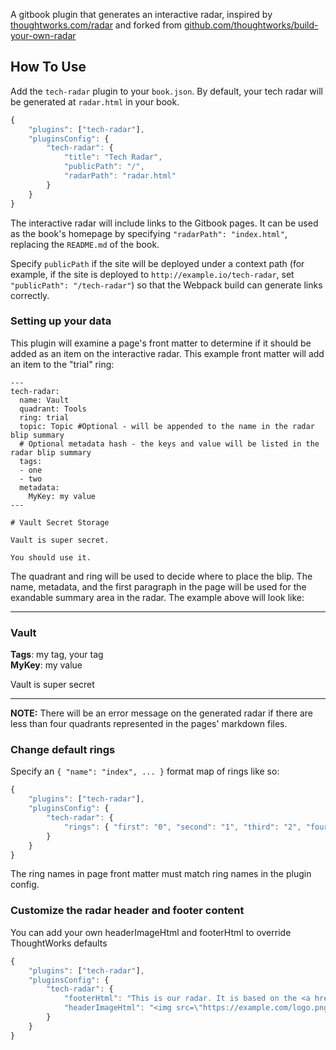 A gitbook plugin that generates an interactive radar, inspired by [thoughtworks.com/radar](http://thoughtworks.com/radar) and forked from [github.com/thoughtworks/build-your-own-radar](https://github.com/thoughtworks/build-your-own-radar)

## How To Use

Add the `tech-radar` plugin to your `book.json`. By default, your tech radar will be generated at `radar.html` in your book.

```javascript
{
    "plugins": ["tech-radar"],
    "pluginsConfig": {
        "tech-radar": {
            "title": "Tech Radar",
            "publicPath": "/",
            "radarPath": "radar.html"
        }
    }
}
```

The interactive radar will include links to the Gitbook pages. It can be used as the book's homepage by specifying `"radarPath": "index.html"`, replacing the `README.md` of the book.

Specify `publicPath` if the site will be deployed under a context path (for example, if the site is deployed to `http://example.io/tech-radar`, set `"publicPath": "/tech-radar"`) so that the Webpack build can generate links correctly.

### Setting up your data

This plugin will examine a page's front matter to determine if it should be added as an item on the interactive radar. This example front matter will add an item to the "trial" ring:

```
---
tech-radar:
  name: Vault
  quadrant: Tools
  ring: trial
  topic: Topic #Optional - will be appended to the name in the radar blip summary
  # Optional metadata hash - the keys and value will be listed in the radar blip summary
  tags:
  - one
  - two
  metadata:
    MyKey: my value
---

# Vault Secret Storage

Vault is super secret.

You should use it.
```

The quadrant and ring will be used to decide where to place the blip. The name, metadata, and the first paragraph in
the page will be used for the exandable summary area in the radar. The example above will look like:

-------------------
### Vault
**Tags**: my tag, your tag  
**MyKey**: my value

Vault is super secret

-------------------

**NOTE:** There will be an error message on the generated radar if there are less than four quadrants represented in the pages' markdown files.

### Change default rings

Specify an `{ "name": "index", ... }` format map of rings like so:

```javascript
{
    "plugins": ["tech-radar"],
    "pluginsConfig": {
        "tech-radar": {
            "rings": { "first": "0", "second": "1", "third": "2", "fourth": "3" }
        }
    }
}
```

The ring names in page front matter must match ring names in the plugin config.

### Customize the radar header and footer content

You can add your own headerImageHtml and footerHtml to override ThoughtWorks defaults
```javascript
{
    "plugins": ["tech-radar"],
    "pluginsConfig": {
        "tech-radar": {
            "footerHtml": "This is our radar. It is based on the <a href=\"https://www.thoughtworks.com/insights/blog/build-your-own-technology-radar\">enterprise tech radar article</a> by ThoughtWorks.",
            "headerImageHtml": "<img src=\"https://example.com/logo.png\" />"
        }
    }
}
```
